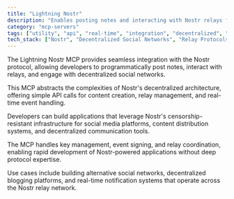 ```yaml
---
title: "Lightning Nostr"
description: "Enables posting notes and interacting with Nostr relays for decentralized social networking and content publishing."
category: "mcp-servers"
tags: ["utility", "api", "real-time", "integration", "decentralized", "social networking", "content publishing"]
tech_stack: ["Nostr", "Decentralized Social Networks", "Relay Protocols", "Event-driven Architecture", "API"]
---
```


The Lightning Nostr MCP provides seamless integration with the Nostr protocol, allowing developers to programmatically post notes, interact with relays, and engage with decentralized social networks. 

This MCP abstracts the complexities of Nostr's decentralized architecture, offering simple API calls for content creation, relay management, and real-time event handling.

Developers can build applications that leverage Nostr's censorship-resistant infrastructure for social media platforms, content distribution systems, and decentralized communication tools. 

The MCP handles key management, event signing, and relay coordination, enabling rapid development of Nostr-powered applications without deep protocol expertise. 

Use cases include building alternative social networks, decentralized blogging platforms, and real-time notification systems that operate across the Nostr relay network.